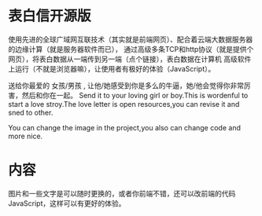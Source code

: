 # 表白信开源版
使用先进的全球广域网互联技术（其实就是前端网页）、配合着云端大数据服务器的边缘计算（就是服务器软件而已），
通过高级多条TCP和http协议（就是提供个网页），将表白数据从一端传到另一端（点个链接），表白数据在计算机
高级软件上运行（不就是浏览器嘛），让使用者有极好的体验（JavaScript）。

送给你最爱的 女孩/男孩 , 让他/她感受到你是多么的牛逼，她/他会觉得你非常厉害，然后和你在一起。
Send it to your loving girl or boy.This is wordenful to start a 
love stroy.The love letter is open resources,you can revise it
and sned to other.

You can change the image in the project,you also can change code
and more nice.

# 内容
图片和一些文字是可以随时更换的，或者你前端不错，还可以改前端的代码JavaScript，这样可以有更好的体验。
